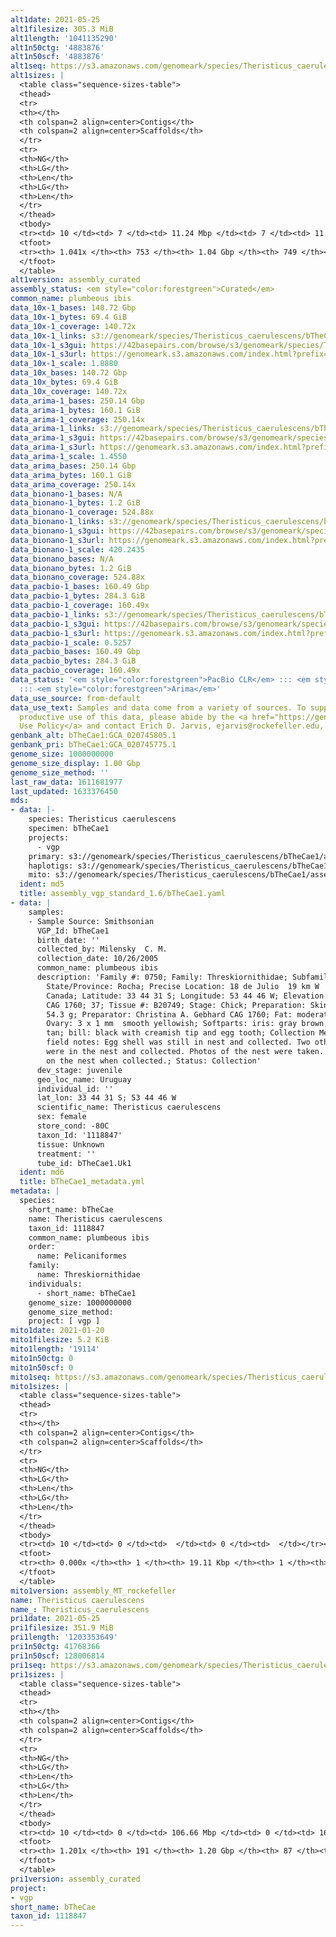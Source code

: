```yaml
---
alt1date: 2021-05-25
alt1filesize: 305.3 MiB
alt1length: '1041135290'
alt1n50ctg: '4883876'
alt1n50scf: '4883876'
alt1seq: https://s3.amazonaws.com/genomeark/species/Theristicus_caerulescens/bTheCae1/assembly_curated/bTheCae1.alt.cur.20210525.fasta.gz
alt1sizes: |
  <table class="sequence-sizes-table">
  <thead>
  <tr>
  <th></th>
  <th colspan=2 align=center>Contigs</th>
  <th colspan=2 align=center>Scaffolds</th>
  </tr>
  <tr>
  <th>NG</th>
  <th>LG</th>
  <th>Len</th>
  <th>LG</th>
  <th>Len</th>
  </tr>
  </thead>
  <tbody>
  <tr><td> 10 </td><td> 7 </td><td> 11.24 Mbp </td><td> 7 </td><td> 11.24 Mbp </td></tr><tr><td> 20 </td><td> 17 </td><td> 9.26 Mbp </td><td> 17 </td><td> 9.26 Mbp </td></tr><tr><td> 30 </td><td> 29 </td><td> 7.73 Mbp </td><td> 29 </td><td> 7.73 Mbp </td></tr><tr><td> 40 </td><td> 44 </td><td> 5.82 Mbp </td><td> 43 </td><td> 5.90 Mbp </td></tr><tr style="background-color:#cccccc;"><td> 50 </td><td> 62 </td><td> 4.88 Mbp </td><td> 62 </td><td> 4.88 Mbp </td></tr><tr><td> 60 </td><td> 85 </td><td> 4.13 Mbp </td><td> 84 </td><td> 4.19 Mbp </td></tr><tr><td> 70 </td><td> 113 </td><td> 3.09 Mbp </td><td> 113 </td><td> 3.09 Mbp </td></tr><tr><td> 80 </td><td> 154 </td><td> 2.05 Mbp </td><td> 154 </td><td> 2.05 Mbp </td></tr><tr><td> 90 </td><td> 216 </td><td> 1.25 Mbp </td><td> 215 </td><td> 1.26 Mbp </td></tr><tr><td> 100 </td><td> 363 </td><td> 285.09 Kbp </td><td> 362 </td><td> 285.09 Kbp </td></tr></tbody>
  <tfoot>
  <tr><th> 1.041x </th><th> 753 </th><th> 1.04 Gbp </th><th> 749 </th><th> 1.04 Gbp </th></tr>
  </tfoot>
  </table>
alt1version: assembly_curated
assembly_status: <em style="color:forestgreen">Curated</em>
common_name: plumbeous ibis
data_10x-1_bases: 140.72 Gbp
data_10x-1_bytes: 69.4 GiB
data_10x-1_coverage: 140.72x
data_10x-1_links: s3://genomeark/species/Theristicus_caerulescens/bTheCae1/genomic_data/10x/<br>
data_10x-1_s3gui: https://42basepairs.com/browse/s3/genomeark/species/Theristicus_caerulescens/bTheCae1/genomic_data/10x/
data_10x-1_s3url: https://genomeark.s3.amazonaws.com/index.html?prefix=species/Theristicus_caerulescens/bTheCae1/genomic_data/10x/
data_10x-1_scale: 1.8880
data_10x_bases: 140.72 Gbp
data_10x_bytes: 69.4 GiB
data_10x_coverage: 140.72x
data_arima-1_bases: 250.14 Gbp
data_arima-1_bytes: 160.1 GiB
data_arima-1_coverage: 250.14x
data_arima-1_links: s3://genomeark/species/Theristicus_caerulescens/bTheCae1/genomic_data/arima/<br>
data_arima-1_s3gui: https://42basepairs.com/browse/s3/genomeark/species/Theristicus_caerulescens/bTheCae1/genomic_data/arima/
data_arima-1_s3url: https://genomeark.s3.amazonaws.com/index.html?prefix=species/Theristicus_caerulescens/bTheCae1/genomic_data/arima/
data_arima-1_scale: 1.4550
data_arima_bases: 250.14 Gbp
data_arima_bytes: 160.1 GiB
data_arima_coverage: 250.14x
data_bionano-1_bases: N/A
data_bionano-1_bytes: 1.2 GiB
data_bionano-1_coverage: 524.88x
data_bionano-1_links: s3://genomeark/species/Theristicus_caerulescens/bTheCae1/genomic_data/bionano/<br>
data_bionano-1_s3gui: https://42basepairs.com/browse/s3/genomeark/species/Theristicus_caerulescens/bTheCae1/genomic_data/bionano/
data_bionano-1_s3url: https://genomeark.s3.amazonaws.com/index.html?prefix=species/Theristicus_caerulescens/bTheCae1/genomic_data/bionano/
data_bionano-1_scale: 420.2435
data_bionano_bases: N/A
data_bionano_bytes: 1.2 GiB
data_bionano_coverage: 524.88x
data_pacbio-1_bases: 160.49 Gbp
data_pacbio-1_bytes: 284.3 GiB
data_pacbio-1_coverage: 160.49x
data_pacbio-1_links: s3://genomeark/species/Theristicus_caerulescens/bTheCae1/genomic_data/pacbio/<br>
data_pacbio-1_s3gui: https://42basepairs.com/browse/s3/genomeark/species/Theristicus_caerulescens/bTheCae1/genomic_data/pacbio/
data_pacbio-1_s3url: https://genomeark.s3.amazonaws.com/index.html?prefix=species/Theristicus_caerulescens/bTheCae1/genomic_data/pacbio/
data_pacbio-1_scale: 0.5257
data_pacbio_bases: 160.49 Gbp
data_pacbio_bytes: 284.3 GiB
data_pacbio_coverage: 160.49x
data_status: '<em style="color:forestgreen">PacBio CLR</em> ::: <em style="color:forestgreen">10x</em>
  ::: <em style="color:forestgreen">Arima</em>'
data_use_source: from-default
data_use_text: Samples and data come from a variety of sources. To support fair and
  productive use of this data, please abide by the <a href="https://genome10k.soe.ucsc.edu/data-use-policies/">Data
  Use Policy</a> and contact Erich D. Jarvis, ejarvis@rockefeller.edu, with any questions.
genbank_alt: bTheCae1:GCA_020745805.1
genbank_pri: bTheCae1:GCA_020745775.1
genome_size: 1000000000
genome_size_display: 1.00 Gbp
genome_size_method: ''
last_raw_data: 1611681977
last_updated: 1633376450
mds:
- data: |-
    species: Theristicus caerulescens
    specimen: bTheCae1
    projects:
      - vgp
    primary: s3://genomeark/species/Theristicus_caerulescens/bTheCae1/assembly_vgp_standard_1.6/bTheCae1.pri.asm.20210407.fasta.gz
    haplotigs: s3://genomeark/species/Theristicus_caerulescens/bTheCae1/assembly_vgp_standard_1.6/bTheCae1.alt.asm.20210407.fasta.gz
    mito: s3://genomeark/species/Theristicus_caerulescens/bTheCae1/assembly_MT_rockefeller/bTheCae1.MT.20210120.fasta.gz
  ident: md5
  title: assembly_vgp_standard_1.6/bTheCae1.yaml
- data: |
    samples:
    - Sample Source: Smithsonian
      VGP_Id: bTheCae1
      birth_date: ''
      collected_by: Milensky  C. M.
      collection_date: 10/26/2005
      common_name: plumbeous ibis
      description: 'Family #: 0750; Family: Threskiornithidae; Subfamily: Threskiornithinae;
        State/Province: Rocha; Precise Location: 18 de Julio  19 km W  at Estancia La
        Canada; Latitude: 33 44 31 S; Longitude: 53 44 46 W; Elevation: 50 m; Field #(s):
        CAG 1760; 37; Tissue #: B20749; Stage: Chick; Preparation: Skin: Whole; Weight:
        54.3 g; Preparator: Christina A. Gebhard CAG 1760; Fat: moderate; Reproduction:
        Ovary: 3 x 1 mm  smooth yellowish; Softparts: iris: gray brown; tarsi: orangish
        tan; bill: black with creamish tip and egg tooth; Collection Method: shot; Remarks:
        field notes: Egg shell was still in nest and collected. Two other unhatched eggs
        were in the nest and collected. Photos of the nest were taken. One adult was sitting
        on the nest when collected.; Status: Collection'
      dev_stage: juvenile
      geo_loc_name: Uruguay
      individual_id: ''
      lat_lon: 33 44 31 S; 53 44 46 W
      scientific_name: Theristicus caerulescens
      sex: female
      store_cond: -80C
      taxon_Id: '1118847'
      tissue: Unknown
      treatment: ''
      tube_id: bTheCae1.Uk1
  ident: md6
  title: bTheCae1_metadata.yml
metadata: |
  species:
    short_name: bTheCae
    name: Theristicus caerulescens
    taxon_id: 1118847
    common_name: plumbeous ibis
    order:
      name: Pelicaniformes
    family:
      name: Threskiornithidae
    individuals:
      - short_name: bTheCae1
    genome_size: 1000000000
    genome_size_method:
    project: [ vgp ]
mito1date: 2021-01-20
mito1filesize: 5.2 KiB
mito1length: '19114'
mito1n50ctg: 0
mito1n50scf: 0
mito1seq: https://s3.amazonaws.com/genomeark/species/Theristicus_caerulescens/bTheCae1/assembly_MT_rockefeller/bTheCae1.MT.20210120.fasta.gz
mito1sizes: |
  <table class="sequence-sizes-table">
  <thead>
  <tr>
  <th></th>
  <th colspan=2 align=center>Contigs</th>
  <th colspan=2 align=center>Scaffolds</th>
  </tr>
  <tr>
  <th>NG</th>
  <th>LG</th>
  <th>Len</th>
  <th>LG</th>
  <th>Len</th>
  </tr>
  </thead>
  <tbody>
  <tr><td> 10 </td><td> 0 </td><td>  </td><td> 0 </td><td>  </td></tr><tr><td> 20 </td><td> 0 </td><td>  </td><td> 0 </td><td>  </td></tr><tr><td> 30 </td><td> 0 </td><td>  </td><td> 0 </td><td>  </td></tr><tr><td> 40 </td><td> 0 </td><td>  </td><td> 0 </td><td>  </td></tr><tr style="background-color:#cccccc;"><td> 50 </td><td> 0 </td><td style="background-color:#ff8888;">  </td><td> 0 </td><td style="background-color:#ff8888;">  </td></tr><tr><td> 60 </td><td> 0 </td><td>  </td><td> 0 </td><td>  </td></tr><tr><td> 70 </td><td> 0 </td><td>  </td><td> 0 </td><td>  </td></tr><tr><td> 80 </td><td> 0 </td><td>  </td><td> 0 </td><td>  </td></tr><tr><td> 90 </td><td> 0 </td><td>  </td><td> 0 </td><td>  </td></tr><tr><td> 100 </td><td> 0 </td><td>  </td><td> 0 </td><td>  </td></tr></tbody>
  <tfoot>
  <tr><th> 0.000x </th><th> 1 </th><th> 19.11 Kbp </th><th> 1 </th><th> 19.11 Kbp </th></tr>
  </tfoot>
  </table>
mito1version: assembly_MT_rockefeller
name: Theristicus caerulescens
name_: Theristicus_caerulescens
pri1date: 2021-05-25
pri1filesize: 351.9 MiB
pri1length: '1203353649'
pri1n50ctg: 41768366
pri1n50scf: 128006814
pri1seq: https://s3.amazonaws.com/genomeark/species/Theristicus_caerulescens/bTheCae1/assembly_curated/bTheCae1.pri.cur.20210525.fasta.gz
pri1sizes: |
  <table class="sequence-sizes-table">
  <thead>
  <tr>
  <th></th>
  <th colspan=2 align=center>Contigs</th>
  <th colspan=2 align=center>Scaffolds</th>
  </tr>
  <tr>
  <th>NG</th>
  <th>LG</th>
  <th>Len</th>
  <th>LG</th>
  <th>Len</th>
  </tr>
  </thead>
  <tbody>
  <tr><td> 10 </td><td> 0 </td><td> 106.66 Mbp </td><td> 0 </td><td> 168.28 Mbp </td></tr><tr><td> 20 </td><td> 1 </td><td> 103.95 Mbp </td><td> 1 </td><td> 133.04 Mbp </td></tr><tr><td> 30 </td><td> 3 </td><td> 62.37 Mbp </td><td> 1 </td><td> 133.04 Mbp </td></tr><tr><td> 40 </td><td> 5 </td><td> 44.65 Mbp </td><td> 2 </td><td> 128.21 Mbp </td></tr><tr style="background-color:#cccccc;"><td> 50 </td><td> 7 </td><td style="background-color:#88ff88;"> 41.77 Mbp </td><td> 3 </td><td style="background-color:#88ff88;"> 128.01 Mbp </td></tr><tr><td> 60 </td><td> 9 </td><td> 37.10 Mbp </td><td> 4 </td><td> 101.37 Mbp </td></tr><tr><td> 70 </td><td> 13 </td><td> 27.55 Mbp </td><td> 5 </td><td> 92.93 Mbp </td></tr><tr><td> 80 </td><td> 17 </td><td> 20.81 Mbp </td><td> 6 </td><td> 84.85 Mbp </td></tr><tr><td> 90 </td><td> 22 </td><td> 13.59 Mbp </td><td> 7 </td><td> 72.38 Mbp </td></tr><tr><td> 100 </td><td> 30 </td><td> 11.40 Mbp </td><td> 9 </td><td> 50.21 Mbp </td></tr></tbody>
  <tfoot>
  <tr><th> 1.201x </th><th> 191 </th><th> 1.20 Gbp </th><th> 87 </th><th> 1.20 Gbp </th></tr>
  </tfoot>
  </table>
pri1version: assembly_curated
project:
- vgp
short_name: bTheCae
taxon_id: 1118847
---
```

